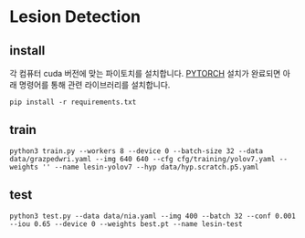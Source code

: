 # Lesion Detection

## install

각 컴퓨터 cuda 버전에 맞는 파이토치를 설치합니다.
[PYTORCH](https://pytorch.org/)
설치가 완료되면 아래 명령어를 통해 관련 라이브러리를 설치합니다.

```shell
pip install -r requirements.txt
```

## train
```shell
python3 train.py --workers 8 --device 0 --batch-size 32 --data data/grazpedwri.yaml --img 640 640 --cfg cfg/training/yolov7.yaml --weights '' --name lesin-yolov7 --hyp data/hyp.scratch.p5.yaml
```

## test
```shell
python3 test.py --data data/nia.yaml --img 400 --batch 32 --conf 0.001 --iou 0.65 --device 0 --weights best.pt --name lesin-test
```
